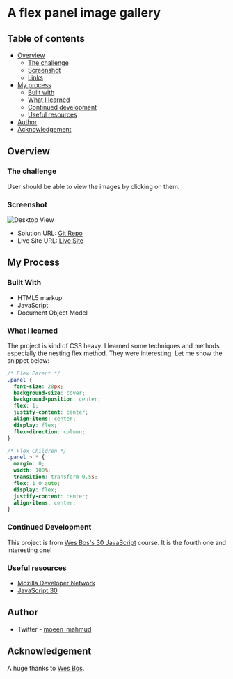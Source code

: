 # A flex panel image gallery

## Table of contents

- [Overview](#overview)
  - [The challenge](#the-challenge)
  - [Screenshot](#screenshot)
  - [Links](#links)
- [My process](#my-process)
  - [Built with](#built-with)
  - [What I learned](#what-i-learned)
  - [Continued development](#continued-development)
  - [Useful resources](#useful-resources)
- [Author](#author)
- [Acknowledgement](#acknowledgement)

## Overview

### The challenge

User should be able to view the images by clicking on them.

### Screenshot

![Desktop View](./screenshot/flex-panel-gallery.gif)

- Solution URL: [Git Repo](https://github.com/moeen-mahmud/flexible-image-gallery)
- Live Site URL: [Live Site](https://flexible-image-gallery.vercel.app/)

## My Process

### Built With

- HTML5 markup
- JavaScript
- Document Object Model

### What I learned

The project is kind of CSS heavy. I learned some techniques and methods especially the nesting flex method. They were interesting. Let me show the snippet below:

```css
/* Flex Parent */
.panel {
  font-size: 20px;
  background-size: cover;
  background-position: center;
  flex: 1;
  justify-content: center;
  align-items: center;
  display: flex;
  flex-direction: column;
}

/* Flex Children */
.panel > * {
  margin: 0;
  width: 100%;
  transition: transform 0.5s;
  flex: 1 0 auto;
  display: flex;
  justify-content: center;
  align-items: center;
}
```

### Continued Development

This project is from [Wes Bos's 30 JavaScript](https://javascript30.com/) course. It is the fourth one and interesting one!

### Useful resources

- [Mozilla Developer Network](https://developer.mozilla.org/en-US/)
- [JavaScript 30](https://javascript30.com/)

## Author

- Twitter - [moeen_mahmud](https://twitter.com/moeen_mahmud)

## Acknowledgement

A huge thanks to [Wes Bos](https://javascript30.com/).
